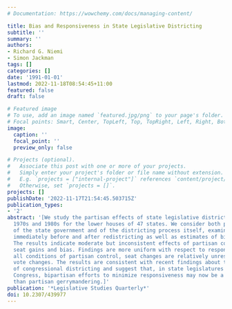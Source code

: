 ```yaml
---
# Documentation: https://wowchemy.com/docs/managing-content/

title: Bias and Responsiveness in State Legislative Districting
subtitle: ''
summary: ''
authors:
- Richard G. Niemi
- Simon Jackman
tags: []
categories: []
date: '1991-01-01'
lastmod: 2022-11-18T08:54:45+11:00
featured: false
draft: false

# Featured image
# To use, add an image named `featured.jpg/png` to your page's folder.
# Focal points: Smart, Center, TopLeft, Top, TopRight, Left, Right, BottomLeft, Bottom, BottomRight.
image:
  caption: ''
  focal_point: ''
  preview_only: false

# Projects (optional).
#   Associate this post with one or more of your projects.
#   Simply enter your project's folder or file name without extension.
#   E.g. `projects = ["internal-project"]` references `content/project/deep-learning/index.md`.
#   Otherwise, set `projects = []`.
projects: []
publishDate: '2022-11-17T21:54:45.503715Z'
publication_types:
- '2'
abstract: '[We study the partisan effects of state legislative districting in the
  1970s and 1980s for the lower houses of 47 states. We consider both partisan control
  of the state government and of the districting process itself, examining seat proportions
  immediately before and after redistricting as well as estimates of bias and responsiveness.
  The results indicate moderate but inconsistent effects of partisan control on both
  seat gains and bias. Findings are more uniform with respect to responsiveness: under
  all conditions of partisan control, seat changes are relatively unresponsive to
  vote changes. The results are consistent with recent findings about the effects
  of congressional districting and suggest that, in state legislatures as well as
  Congress, bipartisan efforts to minimize responsiveness may now be a greater concern
  than partisan gerrymandering.]'
publication: '*Legislative Studies Quarterly*'
doi: 10.2307/439977
---
```

